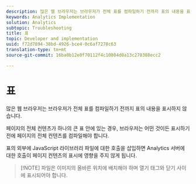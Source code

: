 ```yaml
---
description: 많은 웹 브라우저는 브라우저가 전체 표를 컴파일하기 전까지 표의 내용을 표시하지 않습니다.
keywords: Analytics Implementation
solution: Analytics
subtopic: Troubleshooting
title: 표
topic: Developer and implementation
uuid: f72d7894-38bd-4926-bce4-0c6af7278c63
translation-type: tm+mt
source-git-commit: 16ba0b12e0f70112f4c10804d0a13c278388ecc2

---
```



# 표

많은 웹 브라우저는 브라우저가 전체 표를 컴파일하기 전까지 표의 내용을 표시하지 않습니다.

페이지의 전체 컨텐츠가 하나의 큰 표 안에 있는 경우, 브라우저는 어떤 것이든 표시하기 전에 페이지의 전체 컨텐츠를 컴파일해야 합니다.

표의 외부에 JavaScript 라이브러리 파일에 대한 호출을 삽입하면 Analytics 서버에 대한 호출이 페이지 컨텐츠의 표시에 영향을 주지 않게 됩니다.

> [!NOTE] 파일은 이미지의 올바른 위치에 배치해야 하며 열기 <body> 태그와 닫기 </body> 사이에 표시되어야 합니다.

